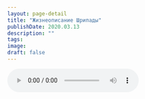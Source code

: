 ```yaml
---
layout: page-detail
title: "Жизнеописание Шрипады"
publishDate: 2020.03.13
description: ""
tags:
image:
draft: false
---
```


<audio title="2020.03.13 - Жизнеописание Шрипады.mp3" src="https://filer-api.advayta.org/v1.0/public/files/74304" controls=""></audio>

  
